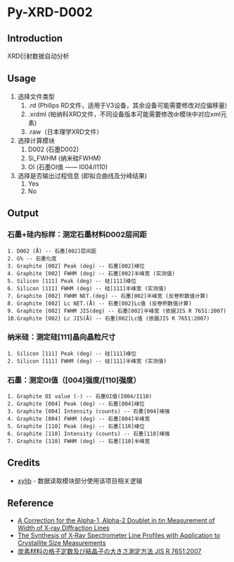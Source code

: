 # Py-XRD-D002
## Introduction
XRD衍射数据自动分析
## Usage
1. 选择文件类型
    1. .rd (Philips RD文件，适用于V3设备，其余设备可能需要修改对应偏移量)
    2. .xrdml (帕纳科XRD文件，不同设备版本可能需要修改dr模块中对应xml元素)
    3. .raw（日本理学XRD文件）
2. 选择计算模块
    1. D002 (石墨D002)
    2. Si_FWHM (纳米硅FWHM)
    3. OI (石墨OI值 —— I004/I110)
3. 选择是否输出过程信息 (即拟合曲线及分峰结果)
    1. Yes
    2. No
## Output
### 石墨+硅内标样：测定石墨材料D002层间距

    1. D002 (Å) -- 石墨[002]层间距
    2. G% -- 石墨化度
    3. Graphite [002] Peak (deg) -- 石墨[002]峰位
    4. Graphite [002] FWHM (deg) -- 石墨[002]半峰宽 (实测值)
    5. Silicon [111] Peak (deg) -- 硅[111]峰位
    6. Silicon [111] FWHM (deg) -- 硅[111]半峰宽 (实测值)
    7. Graphite [002] FWHM NET.(deg) -- 石墨[002]半峰宽 (反卷积数值计算)
    8. Graphite [002] Lc NET.(Å) -- 石墨[002]Lc值 (反卷积数值计算)
    9. Graphite [002] FWHM JIS(deg) -- 石墨[002]半峰宽 (依据JIS R 7651:2007)
    10.Graphite [002] Lc JIS(Å) -- 石墨[002]Lc值 (依据JIS R 7651:2007)

### 纳米硅：测定硅[111]晶向晶粒尺寸

    1. Silicon [111] Peak (deg) -- 硅[111]峰位
    2. Silicon [111] FWHM (deg) -- 硅[111]半峰宽 (实测值)

### 石墨：测定OI值（[004]强度/[110]强度）

    1. Graphite OI value (-) -- 石墨OI值(I004/I110)
    2. Graphite [004] Peak (deg) -- 石墨[004]峰位
    3. Graphite [004] Intensity (counts) -- 石墨[004]峰强
    4. Graphite [004] FWHM (deg) -- 石墨[004]半峰宽
    5. Graphite [110] Peak (deg) -- 石墨[110]峰位
    6. Graphite [110] Intensity (counts) -- 石墨[110]峰强
    7. Graphite [110] FWHM (deg) -- 石墨[110]半峰宽

## Credits
- [xylib](http://github.com/wojdyr/xylib/) - 数据读取模块部分使用该项目相关逻辑

## Reference
- [A Correction for the Alpha-1, Alpha-2 Doublet in tin Measurement of Width of X-ray Diffraction Lines](https://iopscience.iop.org/article/10.1088/0950-7671/25/7/125)
- [The Synthesis of X‐Ray Spectrometer Line Profiles with Application to Crystallite Size Measurements](https://doi.org/10.1063/1.1721595)
- [炭素材料の格子定数及び結晶子の大きさ測定方法 JIS R 7651:2007](https://kikakurui.com/r7/R7651-2007-01.html)
